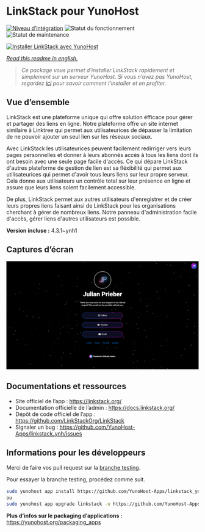 <!--
N.B.: This README was automatically generated by https://github.com/YunoHost/apps/tree/master/tools/README-generator
It shall NOT be edited by hand.
-->

# LinkStack pour YunoHost

[![Niveau d’intégration](https://dash.yunohost.org/integration/linkstack.svg)](https://dash.yunohost.org/appci/app/linkstack) ![Statut du fonctionnement](https://ci-apps.yunohost.org/ci/badges/linkstack.status.svg) ![Statut de maintenance](https://ci-apps.yunohost.org/ci/badges/linkstack.maintain.svg)

[![Installer LinkStack avec YunoHost](https://install-app.yunohost.org/install-with-yunohost.svg)](https://install-app.yunohost.org/?app=linkstack)

*[Read this readme in english.](./README.md)*

> *Ce package vous permet d’installer LinkStack rapidement et simplement sur un serveur YunoHost.
Si vous n’avez pas YunoHost, regardez [ici](https://yunohost.org/#/install) pour savoir comment l’installer et en profiter.*

## Vue d’ensemble

LinkStack est une plateforme unique qui offre solution éfficace pour gérer et partager des liens en ligne. Notre plateforme offre un site internet similaire à Linktree qui permet aux utilisateurices de dépasser la limitation de ne pouvoir ajouter un seul lien sur les réseaux sociaux.

Avec LinkStack les utilisateurices peuvent facilement redirriger vers leurs pages personnelles et donner à leurs abonnés accès à tous les liens dont ils ont besoin avec une seule page facile d'accès. Ce qui dépare LinkStack d'autres plateforme de gestion de lien est sa fléxibilité qui permet aux utilisateurices qui permet d'avoir tous leurs liens sur leur propre serveur. Cela donne aux utilisateurs un contrôle total sur leur présence en ligne et assure que leurs liens soient facilement accessible.

De plus, LinkStack permet aux autres utilisateurs d'enregistrer et de créer leurs propres liens faisant ainsi de LinkStack pour les organisations cherchant à gérer de nombreux liens. Notre panneau d'administration facile d'accès, gérer liens d'autres utilisateurs est possible.


**Version incluse :** 4.3.1~ynh1

## Captures d’écran

![Capture d’écran de LinkStack](./doc/screenshots/preview.png)

## Documentations et ressources

* Site officiel de l’app : <https://linkstack.org/>
* Documentation officielle de l’admin : <https://docs.linkstack.org/>
* Dépôt de code officiel de l’app : <https://github.com/LinkStackOrg/LinkStack>
* Signaler un bug : <https://github.com/YunoHost-Apps/linkstack_ynh/issues>

## Informations pour les développeurs

Merci de faire vos pull request sur la [branche testing](https://github.com/YunoHost-Apps/linkstack_ynh/tree/testing).

Pour essayer la branche testing, procédez comme suit.

``` bash
sudo yunohost app install https://github.com/YunoHost-Apps/linkstack_ynh/tree/testing --debug
ou
sudo yunohost app upgrade linkstack -u https://github.com/YunoHost-Apps/linkstack_ynh/tree/testing --debug
```

**Plus d’infos sur le packaging d’applications :** <https://yunohost.org/packaging_apps>